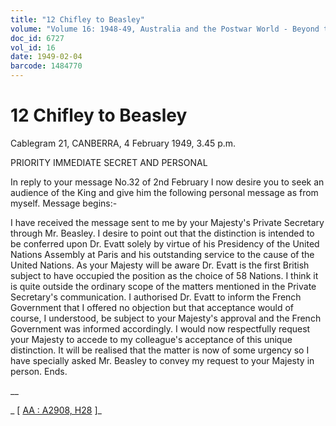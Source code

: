 ```yaml
---
title: "12 Chifley to Beasley"
volume: "Volume 16: 1948-49, Australia and the Postwar World - Beyond the Region"
doc_id: 6727
vol_id: 16
date: 1949-02-04
barcode: 1484770
---
```


# 12 Chifley to Beasley

Cablegram 21, CANBERRA, 4 February 1949, 3.45 p.m.

PRIORITY IMMEDIATE SECRET AND PERSONAL

In reply to your message No.32 of 2nd February I now desire you to seek an audience of the King and give him the following personal message as from myself. Message begins:-

I have received the message sent to me by your Majesty's Private Secretary through Mr. Beasley. I desire to point out that the distinction is intended to be conferred upon Dr. Evatt solely by virtue of his Presidency of the United Nations Assembly at Paris and his outstanding service to the cause of the United Nations. As your Majesty will be aware Dr. Evatt is the first British subject to have occupied the position as the choice of 58 Nations. I think it is quite outside the ordinary scope of the matters mentioned in the Private Secretary's communication. I authorised Dr. Evatt to inform the French Government that I offered no objection but that acceptance would of course, I understood, be subject to your Majesty's approval and the French Government was informed accordingly. I would now respectfully request your Majesty to accede to my colleague's acceptance of this unique distinction. It will be realised that the matter is now of some urgency so I have specially asked Mr. Beasley to convey my request to your Majesty in person. Ends.

__

_ [ [AA : A2908, H28](http://www.naa.gov.au/cgi-bin/Search?O=I&Number=1484770) ]_
